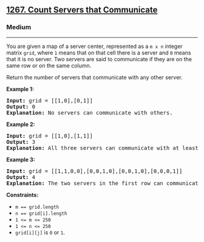 ### <h2><a href="https://leetcode.com/problems/count-servers-that-communicate/">1267. Count Servers that Communicate</a></h2>  
<h3>Medium</h3>  
<hr>  
<div>  
<p>You are given a map of a server center, represented as a <code>m x n</code> integer matrix <code>grid</code>, where <code>1</code> means that on that cell there is a server and <code>0</code> means that it is no server. Two servers are said to communicate if they are on the same row or on the same column.</p>  

<p>Return the number of servers that communicate with any other server.</p>  

<p><strong>Example 1:</strong></p>  
<pre><strong>Input:</strong> grid = [[1,0],[0,1]]  
<strong>Output:</strong> 0  
<strong>Explanation:</strong> No servers can communicate with others.  
</pre>  

<p><strong>Example 2:</strong></p>  
<pre><strong>Input:</strong> grid = [[1,0],[1,1]]  
<strong>Output:</strong> 3  
<strong>Explanation:</strong> All three servers can communicate with at least one other server.  
</pre>  

<p><strong>Example 3:</strong></p>  
<pre><strong>Input:</strong> grid = [[1,1,0,0],[0,0,1,0],[0,0,1,0],[0,0,0,1]]  
<strong>Output:</strong> 4  
<strong>Explanation:</strong> The two servers in the first row can communicate with each other. The two servers in the third column can communicate with each other. The server at the right bottom corner can't communicate with any other server.  
</pre>  

<p><strong>Constraints:</strong></p>  
<ul>  
<li><code>m == grid.length</code></li>  
<li><code>n == grid[i].length</code></li>  
<li><code>1 <= m <= 250</code></li>  
<li><code>1 <= n <= 250</code></li>  
<li><code>grid[i][j]</code> is <code>0</code> or <code>1</code>.</li>  
</ul>  
</div>  
